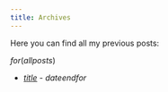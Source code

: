 ```yaml
---
title: Archives
---
```


Here you can find all my previous posts:

$for(allposts)$
- [$title$]($url$) - $date$$endfor$
